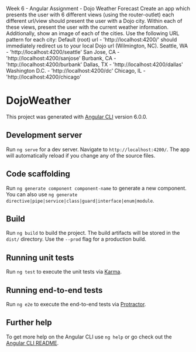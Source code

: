 Week 6 - Angular
Assignment - Dojo Weather Forecast
Create an app which presents the user with 6 different views (using the router-outlet) each different url/view should present the user with a Dojo city. Within each of these views, present the user with the current weather information. Additionally, show an image of each of the cities. Use the following URL pattern for each city:
    Default (root) url - 'http://localhost:4200/' should immediately redirect us to your local Dojo url (Wilmington, NC). 
    Seattle, WA - 'http://localhost:4200/seattle'
    San Jose, CA - 'http://localhost:4200/sanjose'
    Burbank, CA - 'http://localhost:4200/burbank'
    Dallas, TX - 'http://localhost:4200/dallas'
    Washington D.C. - 'http://localhost:4200/dc'
    Chicago, IL - 'http://localhost:4200/chicago'

# DojoWeather

This project was generated with [Angular CLI](https://github.com/angular/angular-cli) version 6.0.0.

## Development server

Run `ng serve` for a dev server. Navigate to `http://localhost:4200/`. The app will automatically reload if you change any of the source files.

## Code scaffolding

Run `ng generate component component-name` to generate a new component. You can also use `ng generate directive|pipe|service|class|guard|interface|enum|module`.

## Build

Run `ng build` to build the project. The build artifacts will be stored in the `dist/` directory. Use the `--prod` flag for a production build.

## Running unit tests

Run `ng test` to execute the unit tests via [Karma](https://karma-runner.github.io).

## Running end-to-end tests

Run `ng e2e` to execute the end-to-end tests via [Protractor](http://www.protractortest.org/).

## Further help

To get more help on the Angular CLI use `ng help` or go check out the [Angular CLI README](https://github.com/angular/angular-cli/blob/master/README.md).
